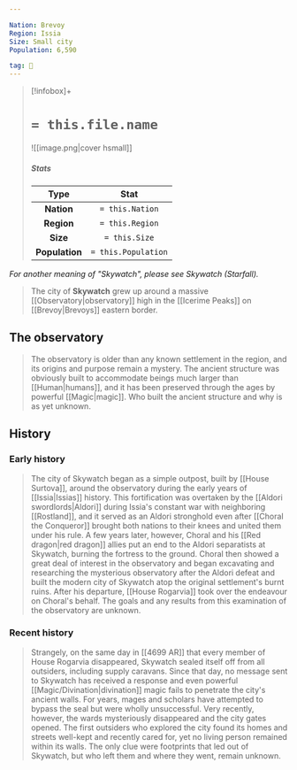 ```yaml
---

Nation: Brevoy
Region: Issia
Size: Small city
Population: 6,590

tag: 🌃
---
```


> [!infobox]+
> #  `= this.file.name`
> ![[image.png|cover hsmall]]
> ##### Stats
> Type | Stat |
> :---:|:---:|
> **Nation** | `= this.Nation` |
> **Region** | `= this.Region` |
> **Size** | `= this.Size` |
> **Population** | `= this.Population` |



*For another meaning of "Skywatch", please see Skywatch (Starfall).*
> The city of **Skywatch** grew up around a massive [[Observatory|observatory]] high in the [[Icerime Peaks]] on [[Brevoy|Brevoys]] eastern border.



## The observatory

> The observatory is older than any known settlement in the region, and its origins and purpose remain a mystery. The ancient structure was obviously built to accommodate beings much larger than [[Human|humans]], and it has been preserved through the ages by powerful [[Magic|magic]]. Who built the ancient structure and why is as yet unknown.


## History


### Early history

> The city of Skywatch began as a simple outpost, built by [[House Surtova]], around the observatory during the early years of [[Issia|Issias]] history. This fortification was overtaken by the [[Aldori swordlords|Aldori]] during Issia's constant war with neighboring [[Rostland]], and it served as an Aldori stronghold even after [[Choral the Conqueror]] brought both nations to their knees and united them under his rule.
> A few years later, however, Choral and his [[Red dragon|red dragon]] allies put an end to the Aldori separatists at Skywatch, burning the fortress to the ground. Choral then showed a great deal of interest in the observatory and began excavating and researching the mysterious observatory after the Aldori defeat and built the modern city of Skywatch atop the original settlement's burnt ruins. After his departure, [[House Rogarvia]] took over the endeavour on Choral's behalf. The goals and any results from this examination of the observatory are unknown.


### Recent history

> Strangely, on the same day in [[4699 AR]] that every member of House Rogarvia disappeared, Skywatch sealed itself off from all outsiders, including supply caravans. Since that day, no message sent to Skywatch has received a response and even powerful [[Magic/Divination|divination]] magic fails to penetrate the city's ancient walls.
> For years, mages and scholars have attempted to bypass the seal but were wholly unsuccessful. Very recently, however, the wards mysteriously disappeared and the city gates opened. The first outsiders who explored the city found its homes and streets well-kept and recently cared for, yet no living person remained within its walls. The only clue were footprints that led out of Skywatch, but who left them and where they went, remain unknown.








